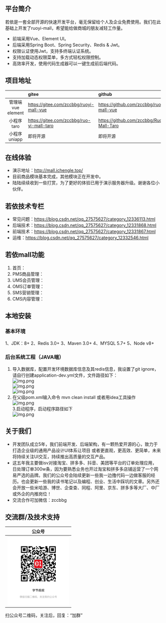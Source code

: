 ## 平台简介

若依是一套全部开源的快速开发平台，毫无保留给个人及企业免费使用。我们在此基础上开发了ruoyi-mall，希望能给做商城的朋友减轻工作量。

* 前端采用Vue、Element UI。
* 后端采用Spring Boot、Spring Security、Redis & Jwt。
* 权限认证使用Jwt，支持多终端认证系统。
* 支持加载动态权限菜单，多方式轻松权限控制。
* 高效率开发，使用代码生成器可以一键生成前后端代码。

## 项目地址
|                | gitee                                     | github                               |
|:--------------:|:------------------------------------------|:-------------------------------------|
| 管理端vue element | https://gitee.com/zccbbg/ruoyi-mall-vue   | https://github.com/zccbbg/ruoyi-mall-vue |
|    小程序taro     | https://gitee.com/zccbbg/ruo-yi-mall-taro | https://github.com/zccbbg/RuoYi-Mall-Taro |
|   小程序uniapp    | 即将开源                                      | 即将开源                                 |

## 在线体验
- 演示地址：http://mall.ichengle.top/
- 目前商品模块基本完成，其他模块正在开发中。
- 陆陆续续收到一些打赏，为了更好的体验已用于演示服务器升级。谢谢各位小伙伴。

## 若依技术专栏
- 常见问题：https://blog.csdn.net/qq_27575627/category_12336113.html
- 后端技术：https://blog.csdn.net/qq_27575627/category_12331868.html
- 前端技术：https://blog.csdn.net/qq_27575627/category_12331867.html
- 运维：https://blog.csdn.net/qq_27575627/category_12332546.html

## 若依mall功能
1. 首页：
2. PMS商品管理：
3. UMS会员管理：
4. OMS订单管理：
5. SMS营销管理：
6. CMS内容管理：

## 本地安装
### 基本环境
1、JDK：8+
2、Redis 3.0+
3、Maven 3.0+
4、MYSQL 5.7+
5、Node v8+

### 后台系统工程（JAVA端）
1. 导入数据库，配置开发环境数据库信息及其redis信息，我设置了git ignore，请自行创建application-dev.yml文件，文件路径如下：  
   ![img.png](doc/img.png)  
   ![img.png](doc/img2.png)  
   ![img.png](doc/img3.png)  
2. 在父级pom.xml输入命令 mvn clean install 或者用idea工具操作  
   ![img.png](doc/img4.png)  
3.启动程序，启动程序路径如下  
   ![img.png](doc/img5.png)  

## 关于我们
* 开发团队成立5年，我们前端开发、后端架构，有一颗热爱开源的心，致力于打造企业级的通用产品设计UI体系让项目 或者更直观，更高效、更简单，未来将持续关注UI交互，持续推出高质量的交互产品。
* 这五年我主要做isv对接淘宝、拼多多、抖音、美团等平台的订单处理应用，日处理订单300w条，因为要熟悉业务也开过淘宝和拼多多店铺运营了一个网易严选的品牌。我们的公众号会陆续更新一些我一边撸代码一边做客服的经历。也会更新一些我的读书笔记以及编程、创业、生活中踩坑的文章。另外还会开放一些米哈游、博世、企查查、同程、阿里、京东、拼多多等大厂、中厂或外企的内推岗位！
* 交流合作可加微信：zccbbg

## 交流群/及技术支持
|                    公众号                     |
|:------------------------------------------:|
| <img src="doc/datacall.jpg" width="200px"> |
扫公众号二维码，关注后，回复：“加群”
